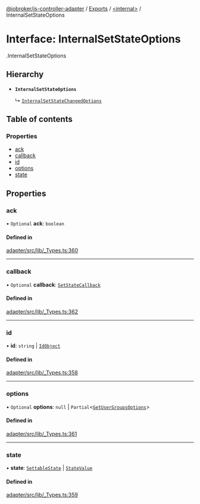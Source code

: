 [@iobroker/js-controller-adapter](../README.md) / [Exports](../modules.md) / [<internal\>](../modules/internal_.md) / InternalSetStateOptions

# Interface: InternalSetStateOptions

[<internal>](../modules/internal_.md).InternalSetStateOptions

## Hierarchy

- **`InternalSetStateOptions`**

  ↳ [`InternalSetStateChangedOptions`](internal_.InternalSetStateChangedOptions.md)

## Table of contents

### Properties

- [ack](internal_.InternalSetStateOptions.md#ack)
- [callback](internal_.InternalSetStateOptions.md#callback)
- [id](internal_.InternalSetStateOptions.md#id)
- [options](internal_.InternalSetStateOptions.md#options)
- [state](internal_.InternalSetStateOptions.md#state)

## Properties

### ack

• `Optional` **ack**: `boolean`

#### Defined in

[adapter/src/lib/_Types.ts:360](https://github.com/ioBroker/ioBroker.js-controller/blob/5d3ad273/packages/adapter/src/lib/_Types.ts#L360)

___

### callback

• `Optional` **callback**: [`SetStateCallback`](../modules/internal_.md#setstatecallback)

#### Defined in

[adapter/src/lib/_Types.ts:362](https://github.com/ioBroker/ioBroker.js-controller/blob/5d3ad273/packages/adapter/src/lib/_Types.ts#L362)

___

### id

• **id**: `string` \| [`IdObject`](internal_.IdObject.md)

#### Defined in

[adapter/src/lib/_Types.ts:358](https://github.com/ioBroker/ioBroker.js-controller/blob/5d3ad273/packages/adapter/src/lib/_Types.ts#L358)

___

### options

• `Optional` **options**: ``null`` \| `Partial`<[`GetUserGroupsOptions`](internal_.GetUserGroupsOptions.md)\>

#### Defined in

[adapter/src/lib/_Types.ts:361](https://github.com/ioBroker/ioBroker.js-controller/blob/5d3ad273/packages/adapter/src/lib/_Types.ts#L361)

___

### state

• **state**: [`SettableState`](../modules/internal_.md#settablestate) \| [`StateValue`](../modules/internal_.md#statevalue)

#### Defined in

[adapter/src/lib/_Types.ts:359](https://github.com/ioBroker/ioBroker.js-controller/blob/5d3ad273/packages/adapter/src/lib/_Types.ts#L359)
